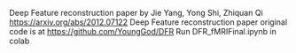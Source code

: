 Deep Feature reconstruction paper by Jie Yang, Yong Shi, Zhiquan Qi     https://arxiv.org/abs/2012.07122
Deep Feature reconstruction paper original code is at https://github.com/YoungGod/DFR
Run DFR_fMRIFinal.ipynb in colab 
